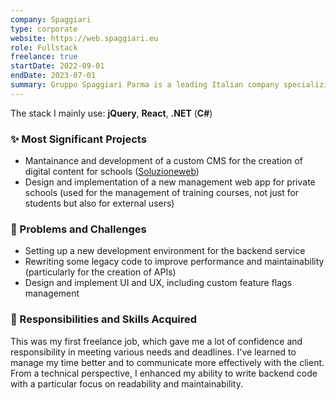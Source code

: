 ```yaml
---
company: Spaggiari
type: corporate
website: https://web.spaggiari.eu
role: Fullstack
freelance: true
startDate: 2022-09-01
endDate: 2023-07-01
summary: Gruppo Spaggiari Parma is a leading Italian company specializing in educational publishing and technology solutions for schools, including electronic registers, digital classrooms, and administrative management software
---
```


The stack I mainly use: **jQuery**, **React**, **.NET** (**C#**)

### ✨ Most Significant Projects

- Mantainance and development of a custom CMS for the creation of digital content for schools ([Soluzioneweb](https://www.soluzione.eu/soluzioneweb.html))
- Design and implementation of a new management web app for private schools (used for the management of training courses, not just for students
  but also for external users)

### 💪 Problems and Challenges

- Setting up a new development environment for the backend service
- Rewriting some legacy code to improve performance and maintainability (particularly for the creation of APIs)
- Design and implement UI and UX, including custom feature flags management

### 🧠 Responsibilities and Skills Acquired

This was my first freelance job, which gave me a lot of confidence and responsibility in meeting various needs and deadlines. I've learned to manage my time better and to communicate more effectively with the client.<br/>
From a technical perspective, I enhanced my ability to write backend code with a particular focus on readability and maintainability.
